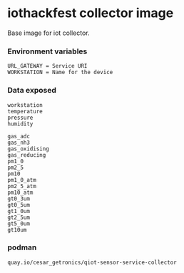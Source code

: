 # iothackfest collector image

Base image for iot collector.

### Environment variables ###

    URL_GATEWAY = Service URI
    WORKSTATION = Name for the device

### Data exposed ###

    workstation 
    temperature 
    pressure 
    humidity 
        
    gas_adc 
    gas_nh3 
    gas_oxidising 
    gas_reducing 
    pm1_0 
    pm2_5 
    pm10
    pm1_0_atm
    pm2_5_atm
    pm10_atm 
    gt0_3um 
    gt0_5um 
    gt1_0um 
    gt2_5um 
    gt5_0um 
    gt10um 

### podman ####

`quay.io/cesar_getronics/qiot-sensor-service-collector`